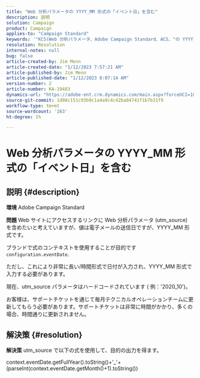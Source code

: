 ```yaml
---
title: "Web 分析パラメータの YYYY_MM 形式の「イベント日」を含む"
description: 説明
solution: Campaign
product: Campaign
applies-to: "Campaign Standard"
keywords: '"KCS(Web 分析パラメータ、Adobe Campaign Standard、ACS、"の YYYY_MM 形式の「イベント日」を含む )"'
resolution: Resolution
internal-notes: null
bug: false
article-created-by: Jim Menn
article-created-date: "1/12/2023 7:57:21 AM"
article-published-by: Jim Menn
article-published-date: "1/12/2023 8:07:14 AM"
version-number: 2
article-number: KA-19483
dynamics-url: "https://adobe-ent.crm.dynamics.com/main.aspx?forceUCI=1&pagetype=entityrecord&etn=knowledgearticle&id=413595bd-4e92-ed11-aad1-6045bd0065f9"
source-git-commit: 1d98c151c93b9c1a4a9c4c42ba84741f1b7b31f9
workflow-type: tm+mt
source-wordcount: '163'
ht-degree: 1%

---
```


# Web 分析パラメータの YYYY_MM 形式の「イベント日」を含む

## 説明 {#description}


<b>環境</b>
Adobe Campaign Standard

<b>問題</b>
Web サイトにアクセスするリンクに Web 分析パラメータ (utm_source) を含めたいと考えていますが、値は電子メールの送信日ですが、YYYY_MM 形式です。

ブランドで式のコンテキストを使用することが目的です `configuration.eventDate`.

ただし、これにより非常に長い/時間形式で日付が入力され、YYYY_MM 形式で入力する必要があります。

現在、utm_source パラメータはハードコードされています ( 例：&#39;2020_10&#39;)。

お客様は、サポートチケットを通じて毎月テクニカルオペレーションチームに更新してもらう必要があります。サポートチケットは非常に時間がかかり、多くの場合、時間通りに更新されません。


## 解決策 {#resolution}


<b>解決策</b>
utm_source で以下の式を使用して、目的の出力を得ます。

context.eventDate.getFullYear().toString()+&#39;_&#39;+(parseInt(context.eventDate.getMonth()+1).toString())
